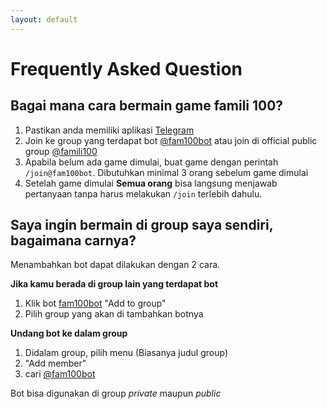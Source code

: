 ```yaml
---
layout: default
---
```


# Frequently Asked Question

## Bagai mana cara bermain game famili 100?

1. Pastikan anda memiliki aplikasi [Telegram](telegram)
2. Join ke group yang terdapat bot [@fam100bot](fam100bot) atau join di official public group [@famili100](famili100)
3. Apabila belum ada game dimulai, buat game dengan perintah `/join@fam100bot`. Dibutuhkan minimal 3 orang sebelum game dimulai
4. Setelah game dimulai **Semua orang** bisa langsung menjawab pertanyaan tanpa harus melakukan `/join` terlebih dahulu.

## Saya ingin bermain di group saya sendiri, bagaimana carnya?

Menambahkan bot dapat dilakukan dengan 2 cara. 

**Jika kamu berada di group lain yang terdapat bot**
1. Klik bot [fam100bot](fam100bot) "Add to group" 
2. Pilih group yang akan di tambahkan botnya

**Undang bot ke dalam group**
1. Didalam group, pilih menu (Biasanya judul group)
2. "Add member"
3. cari [@fam100bot](fam100bot)

Bot bisa digunakan di group _private_ maupun _public_


[telegram]: https://telegram.org/
[fam100bot]: http://telegram.me/fam100bo://telegram.me/fam100bot
[famili100]: https://telegram.me/famili100
